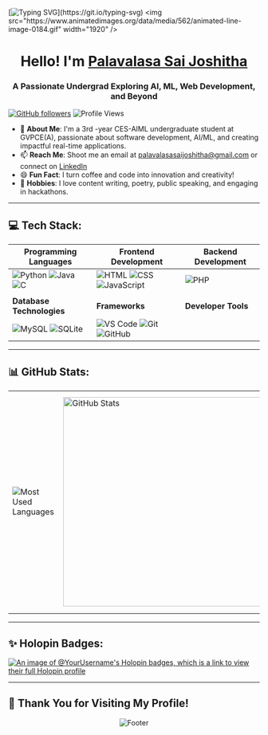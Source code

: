 [![Typing SVG](https://readme-typing-svg.herokuapp.com?font=Fira+Code&weight=700&size=35&duration=2000&pause=100&center=true&width=1000&lines=Hello+This+is+Joshitha!)](https://git.io/typing-svg)
<img src="https://www.animatedimages.org/data/media/562/animated-line-image-0184.gif" width="1920" />
<h1 align="center"> Hello! I'm <a href="https://www.linkedin.com/in/palavalasa-sai-joshitha">Palavalasa Sai Joshitha</a></h1>
<h3 align="center">A Passionate Undergrad Exploring AI, ML, Web Development, and Beyond</h3>

[![GitHub followers](https://img.shields.io/github/followers/YourGitHubUsername?label=Follow&style=social)](https://github.com/YourGitHubUsername/)
![Profile Views](https://komarev.com/ghpvc/?username=YourGitHubUsername&color=blue)

<div align="left">

- 🌱 **About Me**: I'm a 3rd -year CES-AIML undergraduate student at GVPCE(A), passionate about software development, AI/ML, and creating impactful real-time applications.  
- 📫 **Reach Me**: Shoot me an email at palavalasasaijoshitha@gmail.com or connect on [LinkedIn](https://www.linkedin.com/in/palavalasa-sai-joshitha)  
- 😄 **Fun Fact**: I turn coffee and code into innovation and creativity!  
- 🌟 **Hobbies**: I love content writing, poetry, public speaking, and engaging in hackathons.

</div>

---

## 💻 Tech Stack: 

| Programming Languages        | Frontend Development       | Backend Development         |
|------------------------------|----------------------------|-----------------------------|
| ![Python](https://skillicons.dev/icons?i=python) ![Java](https://skillicons.dev/icons?i=java) ![C](https://skillicons.dev/icons?i=c) | ![HTML](https://skillicons.dev/icons?i=html) ![CSS](https://skillicons.dev/icons?i=css) ![JavaScript](https://skillicons.dev/icons?i=js) | ![PHP](https://skillicons.dev/icons?i=php) |
|                              |                            |                             |
| **Database Technologies**    | **Frameworks**             | **Developer Tools**         |
| ![MySQL](https://skillicons.dev/icons?i=mysql) ![SQLite](https://skillicons.dev/icons?i=sqlite) |  ![VS Code](https://skillicons.dev/icons?i=vscode) ![Git](https://skillicons.dev/icons?i=git) ![GitHub](https://skillicons.dev/icons?i=github) |

---



## 📊 GitHub Stats:

<table width="100%" align="center">
<tr>
  <td>
    <img align="left" src="https://github-readme-stats.vercel.app/api/top-langs?username=YourGitHubUsername&show_icons=true&locale=en&layout=compact&theme=radical" alt="Most Used Languages" />
  </td>
<td>
  <img width="420em" src="https://github-readme-stats.vercel.app/api?username=YourGitHubUsername&show_icons=true&theme=radical" alt="GitHub Stats"/>
</td>
<td>
  <img width="440em" src="https://github-readme-streak-stats.herokuapp.com/?user=YourGitHubUsername&theme=radical" alt="GitHub Streak"/>
</td>
</tr>
</table>

---

## ✨ Holopin Badges:
[![An image of @YourUsername's Holopin badges, which is a link to view their full Holopin profile](https://holopin.me/YourUsername)](https://holopin.io/YourUsername)

---

## 🌈 Thank You for Visiting My Profile!
<p align="center">
  <img src="https://capsule-render.vercel.app/api?type=waving&color=gradient&height=60&section=footer" alt="Footer"/>
</p>
